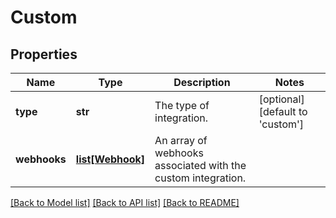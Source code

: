 # Custom

## Properties
Name | Type | Description | Notes
------------ | ------------- | ------------- | -------------
**type** | **str** | The type of integration. | [optional] [default to 'custom']
**webhooks** | [**list[Webhook]**](Webhook.md) | An array of webhooks associated with the custom integration. | 

[[Back to Model list]](../README.md#documentation-for-models) [[Back to API list]](../README.md#documentation-for-api-endpoints) [[Back to README]](../README.md)


